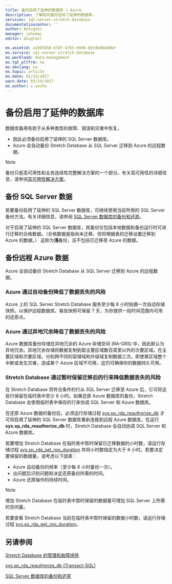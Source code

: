 ```yaml
---
title: 备份启用了延伸的数据库 | Azure
description: 了解如何备份启用了延伸的数据库。
services: sql-server-stretch-database
documentationcenter: ''
author: Antvgski
manager: johnmac
editor: douglasl

ms.assetid: a196f858-ef8f-47b5-b9db-bb7db98d48bd
ms.service: sql-server-stretch-database
ms.workload: data-management
ms.tgt_pltfrm: na
ms.devlang: na
ms.topic: article
ms.date: 01/23/2017
wacn.date: 03/24/2017
ms.author: v-yeche
---
```


# 备份启用了延伸的数据库
数据库备用有助于从多种类型的故障、错误和灾难中恢复。

* 因此必须备份启用了延伸的 SQL Server 数据库。
* Azure 会自动备份 Stretch Database 从 SQL Server 迁移到 Azure 的远程数据。

> [!NOTE]
> 备份只是高可用性和业务连续性完整解决方案的一个部分。有关高可用性的详细信息，请参阅[高可用性解决方案](https://msdn.microsoft.com/zh-cn/library/ms190202.aspx)。
> 
> 

## 备份 SQL Server 数据
若要备份启用了延伸的 SQL Server 数据库，可继续使用当前所用的 SQL Server 备份方法。有关详细信息，请参阅 [SQL Server 数据库的备份和还原](https://msdn.microsoft.com/zh-cn/library/ms187048.aspx)。

对于启用了延伸的 SQL Server 数据库，其备份仅包括本地数据和备份运行时可进行迁移的合格数据。（合格数据是指尚未迁移，但将根据表的迁移设置迁移到 Azure 的数据。） 这称为**浅**备份，且不包括已迁移至 Azure 的数据。

## 备份远程 Azure 数据
Azure 会自动备份 Stretch Database 从 SQL Server 迁移到 Azure 的远程数据。

### Azure 通过自动备份降低了数据丢失的风险
Azure 上的 SQL Server Stretch Database 服务至少每 8 小时拍摄一次自动存储快照，以保护远程数据库。每张快照可保留 7 天，为你提供一段时间范围内可用的还原点。

### Azure 通过异地冗余降低了数据丢失的风险
Azure 数据库备份存储在异地冗余的 Azure 存储空间 (RA-GRS) 中，因此默认为异地冗余。异地冗余存储将数据复制到距主要区域数百英里以外的次要区域。在主要区域和次要区域，分别跨不同的容错域和升级域复制数据三次。即使某区域整个中断或发生灾难，造成某个 Azure 区域不可用，这仍可确保你的数据持久可用。

### <a name="stretchRPO"></a>Stretch Database 通过暂时保留迁移后的行来降低数据丢失的风险
在 Stretch Database 将符合条件的行从 SQL Server 迁移至 Azure 后，它可将这些行保留在临时表中至少 8 小时。如果还原 Azure 数据库的备份，Stretch Database 会使用临时表中保存的行来协调 SQL Server 和 Azure 数据库。

在还原 Azure 数据的备份后，必须运行存储过程 [sys.sp\_rda\_reauthorize\_db](https://msdn.microsoft.com/zh-cn/library/mt131016.aspx) 才可将启用了延伸的 SQL Server 数据库重新连接到远程 Azure 数据库。在运行 **sys.sp\_rda\_reauthorize\_db** 时，Stretch Database 会自动协调 SQL Server 和 Azure 数据库。

若要增加 Stretch Database 在临时表中暂时保留已迁移数据的小时数，请运行存储过程 [sys.sp\_rda\_set\_rpo\_duration](https://msdn.microsoft.com/zh-cn/library/mt707766.aspx) 并将小时数指定为大于 8 小时。若要决定要保留的数据量，请考虑以下因素：

* Azure 自动备份的频率（至少每 8 小时备份一次）。
* 出问题后识别问题和决定还原备份所需的时间。
* Azure 还原操作的持续时间。

> [!NOTE]
> 增加 Stretch Database 在临时表中暂时保留的数据量可增加 SQL Server 上所需的空间量。
> 
> 

若要查看 Stretch Database 当前在临时表中暂时保留的数据小时数，请运行存储过程 [sys.sp\_rda\_get\_rpo\_duration](https://msdn.microsoft.com/zh-cn/library/mt707767.aspx)。

## 另请参阅
[Stretch Database 的管理和故障排除](./sql-server-stretch-database-manage.md)

[sys.sp\_rda\_reauthorize\_db (Transact-SQL)](https://msdn.microsoft.com/zh-cn/library/mt131016.aspx)

[SQL Server 数据库的备份和还原](https://msdn.microsoft.com/zh-cn/library/ms187048.aspx)

<!---HONumber=Mooncake_0320_2017-->
<!--Update_Description:update meta properties;wording update-->